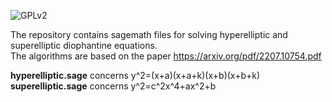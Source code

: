![GPLv2][]

[GPLv2]: https://img.shields.io/badge/license-GPLv2-lightgrey.svg

The repository contains sagemath files for solving hyperelliptic and superelliptic diophantine equations.<br/>
The algorithms are based on the paper https://arxiv.org/pdf/2207.10754.pdf

**hyperelliptic.sage** concerns y^2=(x+a)(x+a+k)(x+b)(x+b+k)<br/>
**superelliptic.sage** concerns y^2=c^2x^4+ax^2+b<br/>

